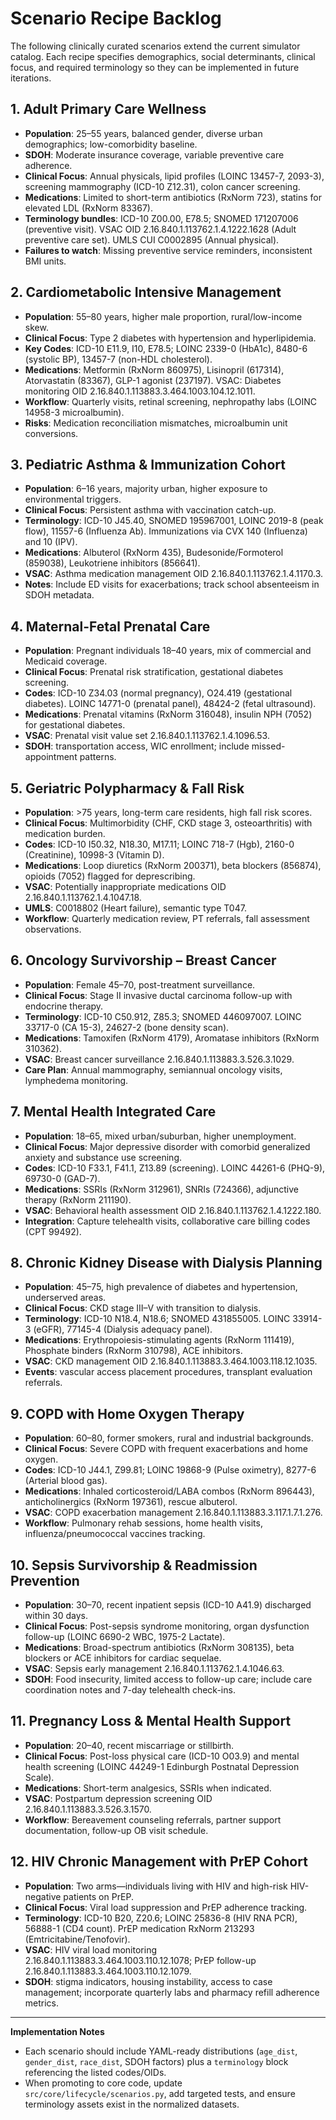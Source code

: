 # Scenario Recipe Backlog

The following clinically curated scenarios extend the current simulator catalog. Each recipe specifies demographics, social determinants, clinical focus, and required terminology so they can be implemented in future iterations.

## 1. Adult Primary Care Wellness
- **Population**: 25–55 years, balanced gender, diverse urban demographics; low-comorbidity baseline.
- **SDOH**: Moderate insurance coverage, variable preventive care adherence.
- **Clinical Focus**: Annual physicals, lipid profiles (LOINC 13457-7, 2093-3), screening mammography (ICD-10 Z12.31), colon cancer screening.
- **Medications**: Limited to short-term antibiotics (RxNorm 723), statins for elevated LDL (RxNorm 83367).
- **Terminology bundles**: ICD-10 Z00.00, E78.5; SNOMED 171207006 (preventive visit). VSAC OID 2.16.840.1.113762.1.4.1222.1628 (Adult preventive care set). UMLS CUI C0002895 (Annual physical).
- **Failures to watch**: Missing preventive service reminders, inconsistent BMI units.

## 2. Cardiometabolic Intensive Management
- **Population**: 55–80 years, higher male proportion, rural/low-income skew.
- **Clinical Focus**: Type 2 diabetes with hypertension and hyperlipidemia.
- **Key Codes**: ICD-10 E11.9, I10, E78.5; LOINC 2339-0 (HbA1c), 8480-6 (systolic BP), 13457-7 (non-HDL cholesterol).
- **Medications**: Metformin (RxNorm 860975), Lisinopril (617314), Atorvastatin (83367), GLP-1 agonist (237197). VSAC: Diabetes monitoring OID 2.16.840.1.113883.3.464.1003.104.12.1011.
- **Workflow**: Quarterly visits, retinal screening, nephropathy labs (LOINC 14958-3 microalbumin).
- **Risks**: Medication reconciliation mismatches, microalbumin unit conversions.

## 3. Pediatric Asthma & Immunization Cohort
- **Population**: 6–16 years, majority urban, higher exposure to environmental triggers.
- **Clinical Focus**: Persistent asthma with vaccination catch-up.
- **Terminology**: ICD-10 J45.40, SNOMED 195967001, LOINC 2019-8 (peak flow), 11557-6 (Influenza Ab). Immunizations via CVX 140 (Influenza) and 10 (IPV).
- **Medications**: Albuterol (RxNorm 435), Budesonide/Formoterol (859038), Leukotriene inhibitors (856641).
- **VSAC**: Asthma medication management OID 2.16.840.1.113762.1.4.1170.3.
- **Notes**: Include ED visits for exacerbations; track school absenteeism in SDOH metadata.

## 4. Maternal-Fetal Prenatal Care
- **Population**: Pregnant individuals 18–40 years, mix of commercial and Medicaid coverage.
- **Clinical Focus**: Prenatal risk stratification, gestational diabetes screening.
- **Codes**: ICD-10 Z34.03 (normal pregnancy), O24.419 (gestational diabetes). LOINC 14771-0 (prenatal panel), 48424-2 (fetal ultrasound).
- **Medications**: Prenatal vitamins (RxNorm 316048), insulin NPH (7052) for gestational diabetes.
- **VSAC**: Prenatal visit value set 2.16.840.1.113762.1.4.1096.53.
- **SDOH**: transportation access, WIC enrollment; include missed-appointment patterns.

## 5. Geriatric Polypharmacy & Fall Risk
- **Population**: >75 years, long-term care residents, high fall risk scores.
- **Clinical Focus**: Multimorbidity (CHF, CKD stage 3, osteoarthritis) with medication burden.
- **Codes**: ICD-10 I50.32, N18.30, M17.11; LOINC 718-7 (Hgb), 2160-0 (Creatinine), 10998-3 (Vitamin D).
- **Medications**: Loop diuretics (RxNorm 200371), beta blockers (856874), opioids (7052) flagged for deprescribing.
- **VSAC**: Potentially inappropriate medications OID 2.16.840.1.113762.1.4.1047.18.
- **UMLS**: C0018802 (Heart failure), semantic type T047.
- **Workflow**: Quarterly medication review, PT referrals, fall assessment observations.

## 6. Oncology Survivorship – Breast Cancer
- **Population**: Female 45–70, post-treatment surveillance.
- **Clinical Focus**: Stage II invasive ductal carcinoma follow-up with endocrine therapy.
- **Terminology**: ICD-10 C50.912, Z85.3; SNOMED 446097007. LOINC 33717-0 (CA 15-3), 24627-2 (bone density scan).
- **Medications**: Tamoxifen (RxNorm 4179), Aromatase inhibitors (RxNorm 310362).
- **VSAC**: Breast cancer surveillance 2.16.840.1.113883.3.526.3.1029.
- **Care Plan**: Annual mammography, semiannual oncology visits, lymphedema monitoring.

## 7. Mental Health Integrated Care
- **Population**: 18–65, mixed urban/suburban, higher unemployment.
- **Clinical Focus**: Major depressive disorder with comorbid generalized anxiety and substance use screening.
- **Codes**: ICD-10 F33.1, F41.1, Z13.89 (screening). LOINC 44261-6 (PHQ-9), 69730-0 (GAD-7).
- **Medications**: SSRIs (RxNorm 312961), SNRIs (724366), adjunctive therapy (RxNorm 211190).
- **VSAC**: Behavioral health assessment OID 2.16.840.1.113762.1.4.1222.180.
- **Integration**: Capture telehealth visits, collaborative care billing codes (CPT 99492).

## 8. Chronic Kidney Disease with Dialysis Planning
- **Population**: 45–75, high prevalence of diabetes and hypertension, underserved areas.
- **Clinical Focus**: CKD stage III–V with transition to dialysis.
- **Terminology**: ICD-10 N18.4, N18.6; SNOMED 431855005. LOINC 33914-3 (eGFR), 77145-4 (Dialysis adequacy panel).
- **Medications**: Erythropoiesis-stimulating agents (RxNorm 111419), Phosphate binders (RxNorm 310798), ACE inhibitors.
- **VSAC**: CKD management OID 2.16.840.1.113883.3.464.1003.118.12.1035.
- **Events**: vascular access placement procedures, transplant evaluation referrals.

## 9. COPD with Home Oxygen Therapy
- **Population**: 60–80, former smokers, rural and industrial backgrounds.
- **Clinical Focus**: Severe COPD with frequent exacerbations and home oxygen.
- **Codes**: ICD-10 J44.1, Z99.81; LOINC 19868-9 (Pulse oximetry), 8277-6 (Arterial blood gas).
- **Medications**: Inhaled corticosteroid/LABA combos (RxNorm 896443), anticholinergics (RxNorm 197361), rescue albuterol.
- **VSAC**: COPD exacerbation management 2.16.840.1.113883.3.117.1.7.1.276.
- **Workflow**: Pulmonary rehab sessions, home health visits, influenza/pneumococcal vaccines tracking.

## 10. Sepsis Survivorship & Readmission Prevention
- **Population**: 30–70, recent inpatient sepsis (ICD-10 A41.9) discharged within 30 days.
- **Clinical Focus**: Post-sepsis syndrome monitoring, organ dysfunction follow-up (LOINC 6690-2 WBC, 1975-2 Lactate).
- **Medications**: Broad-spectrum antibiotics (RxNorm 308135), beta blockers or ACE inhibitors for cardiac sequelae.
- **VSAC**: Sepsis early management 2.16.840.1.113762.1.4.1046.63.
- **SDOH**: Food insecurity, limited access to follow-up care; include care coordination notes and 7-day telehealth check-ins.

## 11. Pregnancy Loss & Mental Health Support
- **Population**: 20–40, recent miscarriage or stillbirth.
- **Clinical Focus**: Post-loss physical care (ICD-10 O03.9) and mental health screening (LOINC 44249-1 Edinburgh Postnatal Depression Scale).
- **Medications**: Short-term analgesics, SSRIs when indicated.
- **VSAC**: Postpartum depression screening OID 2.16.840.1.113883.3.526.3.1570.
- **Workflow**: Bereavement counseling referrals, partner support documentation, follow-up OB visit schedule.

## 12. HIV Chronic Management with PrEP Cohort
- **Population**: Two arms—individuals living with HIV and high-risk HIV-negative patients on PrEP.
- **Clinical Focus**: Viral load suppression and PrEP adherence tracking.
- **Terminology**: ICD-10 B20, Z20.6; LOINC 25836-8 (HIV RNA PCR), 56888-1 (CD4 count). PrEP medication RxNorm 213293 (Emtricitabine/Tenofovir).
- **VSAC**: HIV viral load monitoring 2.16.840.1.113883.3.464.1003.110.12.1078; PrEP follow-up 2.16.840.1.113883.3.464.1003.110.12.1079.
- **SDOH**: stigma indicators, housing instability, access to case management; incorporate quarterly labs and pharmacy refill adherence metrics.

---

**Implementation Notes**
- Each scenario should include YAML-ready distributions (`age_dist`, `gender_dist`, `race_dist`, SDOH factors) plus a `terminology` block referencing the listed codes/OIDs.
- When promoting to core code, update `src/core/lifecycle/scenarios.py`, add targeted tests, and ensure terminology assets exist in the normalized datasets.
